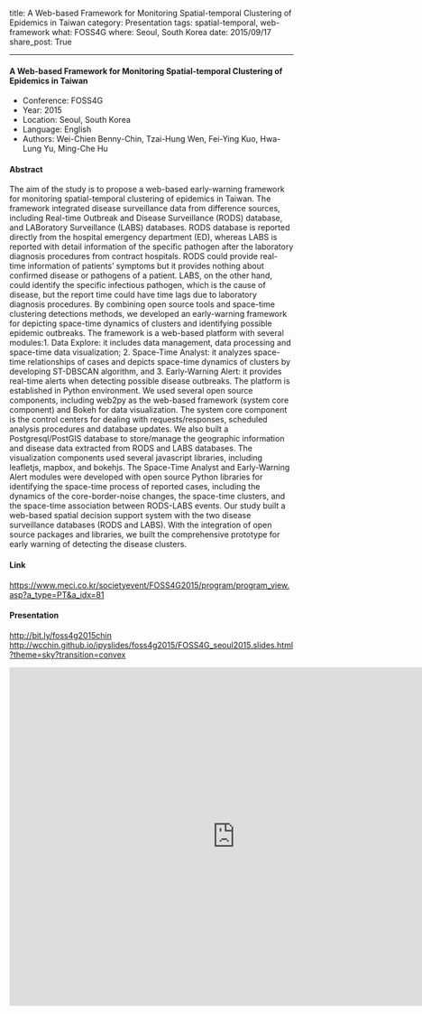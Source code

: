 title: A Web-based Framework for Monitoring Spatial-temporal Clustering of Epidemics in Taiwan
category: Presentation
tags: spatial-temporal, web-framework
what: FOSS4G
where: Seoul, South Korea
date: 2015/09/17
share_post: True

---

#### A Web-based Framework for Monitoring Spatial-temporal Clustering of Epidemics in Taiwan

- Conference: FOSS4G
- Year: 2015
- Location: Seoul, South Korea
- Language: English
- Authors: Wei-Chien Benny-Chin, Tzai-Hung Wen, Fei-Ying Kuo, Hwa-Lung Yu, Ming-Che Hu

#### Abstract
The aim of the study is to propose a web-based early-warning framework for monitoring spatial-temporal clustering of epidemics in Taiwan. The framework integrated disease surveillance data from difference sources, including Real-time Outbreak and Disease Surveillance (RODS) database, and LABoratory Surveillance (LABS) databases. RODS database is reported directly from the hospital emergency department (ED), whereas LABS is reported with detail information of the specific pathogen after the laboratory diagnosis procedures from contract hospitals. RODS could provide real-time information of patients’ symptoms but it provides nothing about confirmed disease or pathogens of a patient. LABS, on the other hand, could identify the specific infectious pathogen, which is the cause of disease, but the report time could have time lags due to laboratory diagnosis procedures. By combining open source tools and space-time clustering detections methods, we developed an early-warning framework for depicting space-time dynamics of clusters and identifying possible epidemic outbreaks. The framework is a web-based platform with several modules:1. Data Explore: it includes data management, data processing and space-time data visualization; 2. Space-Time Analyst: it analyzes space-time relationships of cases and depicts space-time dynamics of clusters by developing ST-DBSCAN algorithm, and 3. Early-Warning Alert: it provides real-time alerts when detecting possible disease outbreaks. The platform is established in Python environment. We used several open source components, including web2py as the web-based framework (system core component) and Bokeh for data visualization. The system core component is the control centers for dealing with requests/responses, scheduled analysis procedures and database updates. We also built a Postgresql/PostGIS database to store/manage the geographic information and disease data extracted from RODS and LABS databases. The visualization components used several javascript libraries, including leafletjs, mapbox, and bokehjs. The Space-Time Analyst and Early-Warning Alert modules were developed with open source Python libraries for identifying the space-time process of reported cases, including the dynamics of the core-border-noise changes, the space-time clusters, and the space-time association between RODS-LABS events. Our study built a web-based spatial decision support system with the two disease surveillance databases (RODS and LABS). With the integration of open source packages and libraries, we built the comprehensive prototype for early warning of detecting the disease clusters.

#### Link
https://www.meci.co.kr/societyevent/FOSS4G2015/program/program_view.asp?a_type=PT&a_idx=81

#### Presentation
http://bit.ly/foss4g2015chin  
http://wcchin.github.io/ipyslides/foss4g2015/FOSS4G_seoul2015.slides.html?theme=sky?transition=convex

<iframe width="800" height="600" src="http://wcchin.github.io/ipyslides/foss4g2015/FOSS4G_seoul2015.slides.html?theme=sky?transition=convex" frameborder="0" allowfullscreen></iframe>

